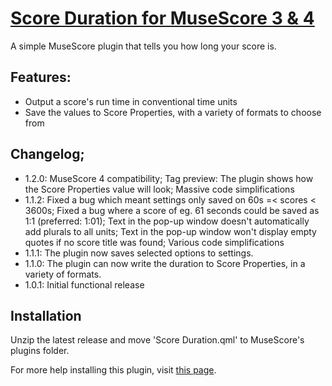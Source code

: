 # [Score Duration for MuseScore 3 & 4](https://musescore.org/en/project/score-duration)
A simple MuseScore plugin that tells you how long your score is.

## Features:
 - Output a score's run time in conventional time units
 - Save the values to Score Properties, with a variety of formats to choose from

## Changelog;
- 1.2.0: MuseScore 4 compatibility; Tag preview: The plugin shows how the Score Properties value will look; Massive code simplifications
- 1.1.2: Fixed a bug which meant settings only saved on 60s =< scores < 3600s; Fixed a bug where a score of eg. 61 seconds could be saved as 1:1 (preferred: 1:01); Text in the pop-up window doesn't automatically add plurals to all units; Text in the pop-up window won't display empty quotes if no score title was found; Various code simplifications
- 1.1.1: The plugin now saves selected options to settings.
- 1.1.0: The plugin can now write the duration to Score Properties, in a variety of formats.
- 1.0.1: Initial functional release

## Installation
Unzip the latest release and move 'Score Duration.qml' to MuseScore's plugins folder.

For more help installing this plugin, visit [this page](https://musescore.org/en/handbook/3/plugins#installation).
